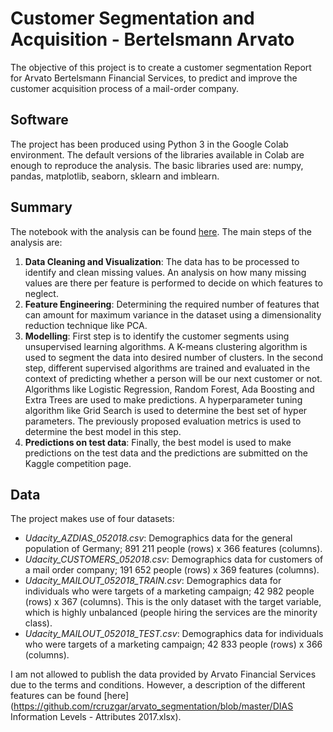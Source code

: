# Customer Segmentation and Acquisition - Bertelsmann Arvato

The objective of this project is to create a customer segmentation Report for Arvato Bertelsmann Financial Services, to predict and improve the customer acquisition process of a mail-order company.

## Software

The project has been produced using Python 3 in the Google Colab environment. The default versions of the libraries available in Colab are enough to reproduce the analysis. The basic libraries used are: numpy, pandas, matplotlib, seaborn, sklearn and imblearn.

## Summary

The notebook with the analysis can be found [here](https://github.com/rcruzgar/arvato_segmentation/blob/master/Arvato_Project.ipynb). The main steps of the analysis are:

1. **Data Cleaning and Visualization**: The data has to be processed to identify and clean missing values. An analysis on how many missing values are there per feature is performed to decide on which features to neglect. 
2. **Feature Engineering**: Determining the required number of features that can amount for maximum variance in the dataset using a dimensionality reduction technique like PCA.
3. **Modelling**: First step is to identify the customer segments using unsupervised learning algorithms. A K-means clustering algorithm is used to segment the data into desired number of clusters. In the second step, different supervised algorithms are trained and evaluated in the context of predicting whether a person will be our next customer or not. Algorithms like Logistic Regression, Random Forest, Ada Boosting and Extra Trees are used to make predictions. A hyperparameter tuning algorithm like Grid Search is used to determine the best set of hyper parameters. The previously proposed evaluation metrics is used to determine the best model in this step.
4. **Predictions on test data**: Finally, the best model is used to make predictions on the test data and the predictions are submitted on the Kaggle competition page.

## Data

The project makes use of four datasets:

- *Udacity_AZDIAS_052018.csv*: Demographics data for the general population of
Germany; 891 211 people (rows) x 366 features (columns).
- *Udacity_CUSTOMERS_052018.csv*: Demographics data for customers of a mail order
company; 191 652 people (rows) x 369 features (columns).
- *Udacity_MAILOUT_052018_TRAIN.csv*: Demographics data for individuals who
were targets of a marketing campaign; 42 982 people (rows) x 367 (columns). This is the only dataset with the target variable, which is highly unbalanced (people hiring the services are the minority class).
- *Udacity_MAILOUT_052018_TEST.csv*: Demographics data for individuals who were
targets of a marketing campaign; 42 833 people (rows) x 366 (columns).

I am not allowed to publish the data provided by Arvato Financial Services due to the terms and conditions. However, a description of the different features can be found [here](https://github.com/rcruzgar/arvato_segmentation/blob/master/DIAS Information Levels - Attributes 2017.xlsx).















